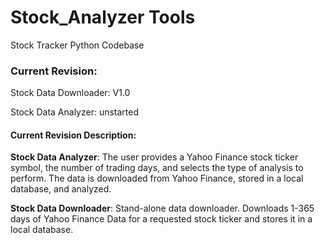 # Stock_Analyzer Tools
Stock Tracker Python Codebase 
### Current Revision:
Stock Data Downloader: V1.0

Stock Data Analyzer: unstarted
#### Current Revision Description:
**Stock Data Analyzer**: The user provides a Yahoo Finance stock ticker symbol, the number of trading days, and selects the type of analysis to perform. The data is downloaded from Yahoo Finance, stored in a local database, and analyzed.

**Stock Data Downloader**: Stand-alone data downloader. Downloads 1-365 days of Yahoo Finance Data for a requested stock ticker and stores it in a local database.
